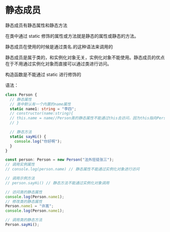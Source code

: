 # 静态成员

静态成员有静态属性和静态方法

在类中通过 static 修饰的属性或方法就是静态的属性或静态的方法。

静态成员在使用的时候是通过类名.的这种语法来调用的

静态成员是属于类的，和实例化对象无关，实例化对象不能使用。静态成员的优点在于不用通过实例化对象而直接可以通过类进行访问。

构造函数是不能通过 static 进行修饰的

语法：

```ts
class Person {
  // 静态属性
  // 类中默认有一个内置的name属性
  static name1: string = "李四";
  // constructor(name:string){
  // this.name = name//Person类的静态属性不能通过this去访问，因为this指向Person的实例化对象，而实例化对象身上没有这个属性，所以会报错：类型“Person”上不存在属性“name”。
  // }

  // 静态方法
  static sayHi() {
    console.log("你好啊");
  }
}

const person: Person = new Person("法外狂徒张三");
// 调用实例属性
// console.log(person.name) // 静态属性不能通过实例化对象进行访问

// 调用示例方法
// person.sayHi() // 静态方法不能通过实例化对象调用

// 访问类的静态属性
console.log(Person.name1);
// 修改类的静态属性
Person.name1 = "许嵩";
console.log(Person.name1);

// 调用类的静态方法
Person.sayHi();
```
